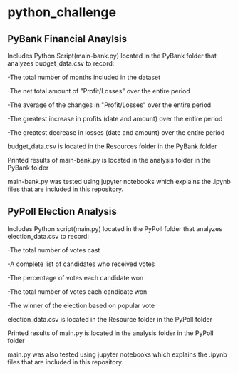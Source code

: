 # python_challenge

## PyBank Financial Anaylsis

Includes Python Script(main-bank.py) located in the PyBank folder that analyzes budget_data.csv to record:

  -The total number of months included in the dataset
  
  -The net total amount of "Profit/Losses" over the entire period
  
  -The average of the changes in "Profit/Losses" over the entire period
  
  -The greatest increase in profits (date and amount) over the entire period
  
  -The greatest decrease in losses (date and amount) over the entire period
  

budget_data.csv is located in the Resources folder in the PyBank folder

Printed results of main-bank.py is located in the analysis folder in the PyBank folder

main-bank.py was tested using jupyter notebooks which explains the .ipynb files that are included in this repository.


## PyPoll Election Analysis

Includes Python script(main.py) located in the PyPoll folder that analyzes election_data.csv to record:

  -The total number of votes cast
  
  -A complete list of candidates who received votes
  
  -The percentage of votes each candidate won
  
  -The total number of votes each candidate won
  
  -The winner of the election based on popular vote
  

election_data.csv is located in the Resource folder in the PyPoll folder

Printed results of main.py is located in the analysis folder in the PyPoll folder

main.py was also tested using jupyter notebooks which explains the .ipynb files that are included in this repository.
